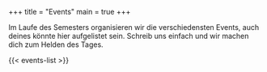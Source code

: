 +++
title = "Events"
main = true
+++

Im Laufe des Semesters organisieren wir die verschiedensten Events, auch deines könnte hier aufgelistet sein. Schreib
uns einfach und wir machen dich zum Helden des Tages.

{{< events-list >}}
